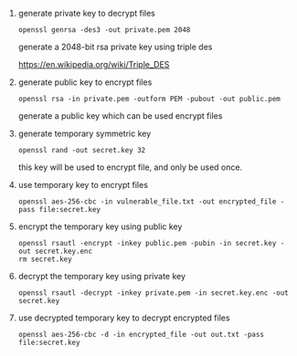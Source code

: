 
1. generate private key to decrypt files
	```shell
	openssl genrsa -des3 -out private.pem 2048
	```
	generate a 2048-bit rsa private key using triple des

	<https://en.wikipedia.org/wiki/Triple_DES>

2. generate public key to encrypt files
	```shell
	openssl rsa -in private.pem -outform PEM -pubout -out public.pem
	```
	generate a public key which can be used encrypt files

3. generate temporary symmetric key
	```shell
	openssl rand -out secret.key 32
	```
	this key will be used to encrypt file, and only be used once.

4. use temporary key to encrypt files
	```shell
	openssl aes-256-cbc -in vulnerable_file.txt -out encrypted_file -pass file:secret.key
	```

5. encrypt the temporary key using public key
	```shell
	openssl rsautl -encrypt -inkey public.pem -pubin -in secret.key -out secret.key.enc
	rm secret.key
	```

6. decrypt the temporary key using private key
	```shell
	openssl rsautl -decrypt -inkey private.pem -in secret.key.enc -out secret.key
	```

7. use decrypted temporary key to decrypt encrypted files
	```shell
	openssl aes-256-cbc -d -in encrypted_file -out out.txt -pass file:secret.key
	```